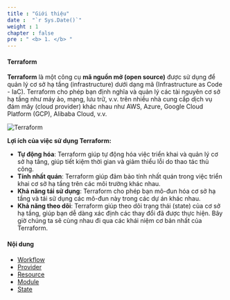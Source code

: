 ```yaml
---
title : "Giới thiệu"
date :  "`r Sys.Date()`" 
weight : 1 
chapter : false
pre : " <b> 1. </b> "
---
```


#### Terraform

**Terraform** là một công cụ **mã nguồn mở (open source)** được sử dụng để quản lý cơ sở hạ tầng (infrastructure) dưới dạng mã (Infrastructure as Code - IaC). Terraform cho phép bạn định nghĩa và quản lý các tài nguyên cơ sở hạ tầng như máy ảo, mạng, lưu trữ, v.v. trên nhiều nhà cung cấp dịch vụ đám mây (cloud provider) khác nhau như AWS, Azure, Google Cloud Platform (GCP), Alibaba Cloud, v.v.

![Terraform](/images/1-Introduce/terraform.png?featherlight=false&width=26pc)


**Lợi ích của việc sử dụng Terraform:**
- **Tự động hóa**: Terraform giúp tự động hóa việc triển khai và quản lý cơ sở hạ tầng, giúp tiết kiệm thời gian và giảm thiểu lỗi do thao tác thủ công.
- **Tính nhất quán**: Terraform giúp đảm bảo tính nhất quán trong việc triển khai cơ sở hạ tầng trên các môi trường khác nhau.
- **Khả năng tái sử dụng**: Terraform cho phép bạn mô-đun hóa cơ sở hạ tầng và tái sử dụng các mô-đun này trong các dự án khác nhau.
- **Khả năng theo dõi**: Terraform giúp theo dõi trạng thái (state) của cơ sở hạ tầng, giúp bạn dễ dàng xác định các thay đổi đã được thực hiện.
Bây giờ chúng ta sẽ cùng nhau đi qua các khái niệm cơ bản nhất của Terraform.

#### Nội dung

- [Workflow](1.1-workflow/)
- [Provider](1.2-provider/)
- [Resource](1.3-resource/)
- [Module](1.4-module/)
- [State](1.5-state/)

